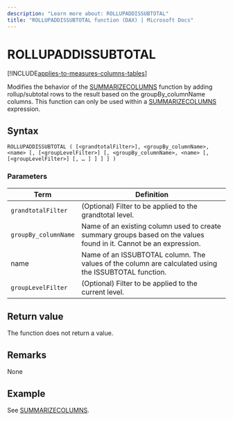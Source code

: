 ```yaml
---
description: "Learn more about: ROLLUPADDISSUBTOTAL"
title: "ROLLUPADDISSUBTOTAL function (DAX) | Microsoft Docs"
---
```

# ROLLUPADDISSUBTOTAL

[!INCLUDE[applies-to-measures-columns-tables](includes/applies-to-measures-columns-tables.md)]

Modifies the behavior of the [SUMMARIZECOLUMNS](summarizecolumns-function-dax.md) function by adding rollup/subtotal rows to the result based on the groupBy_columnName columns. This function can only be used within a [SUMMARIZECOLUMNS](summarizecolumns-function-dax.md) expression.
  
## Syntax  
  
```dax
ROLLUPADDISSUBTOTAL ( [<grandtotalFilter>], <groupBy_columnName>, <name> [, [<groupLevelFilter>] [, <groupBy_columnName>, <name> [, [<groupLevelFilter>] [, … ] ] ] ] )
```
  
### Parameters  

|Term|Definition|  
|--------|--------------|  
|`grandtotalFilter`|(Optional) Filter to be applied to the grandtotal level.|  
|`groupBy_columnName`|Name of an existing column used to create summary groups based on the values found in it. Cannot be an expression.|  
|name |Name of an ISSUBTOTAL column. The values of the column are calculated using the ISSUBTOTAL function.|
|`groupLevelFilter`|(Optional) Filter to be applied to the current level.|

## Return value

The function does not return a value.
  
## Remarks  

None

## Example

See [SUMMARIZECOLUMNS](summarizecolumns-function-dax.md).
